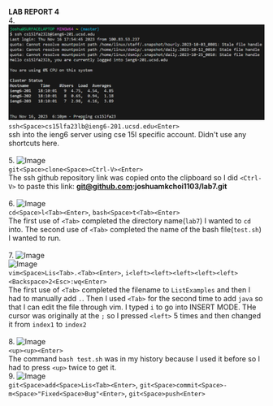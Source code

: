 **LAB REPORT 4**
<br>
4. ![Image](picture1.png)<br>
```ssh<Space>cs15lfa23lb@ieng6-201.ucsd.edu<Enter>```<br>
ssh into the ieng6 server using cse 15l specific account. Didn't use any shortcuts here.<br>
<br>
5. ![Image](picture2.png)<br>
```git<Space>clone<Space><Ctrl-V><Enter>```<br>
The ssh github repository link was copied onto the clipboard so I did ```<Ctrl-V>``` to paste this link: **git@github.com:joshuamkchoi1103/lab7.git**<br>
<br>
6. ![Image](picture3.png)<br>
```cd<Space>l<Tab><Enter>```, ```bash<Space>t<Tab><Enter>```<br>
The first use of ```<Tab>``` completed the directory name(```lab7```) I wanted to ```cd``` into. The second use of ```<Tab>``` completed the name of the bash file(```test.sh```) I wanted to run.<br>
<br>
7. ![Image](picture4.png)<br>
![Image](picture5.png)<br>
```vim<Space>Lis<Tab>.<Tab><Enter>```, ```i<left><left><left><left><left><Backspace>2<Esc>:wq<Enter>```<br>
The first use of ```<Tab>``` completed the filename to ```ListExamples``` and then I had to manually add ```.```. Then I used ```<Tab>``` for the second time to add ```java``` so that I can edit the file through vim. I typed ```i``` to go into INSERT MODE. THe cursor was originally at the ```;``` so I pressed ```<left>``` 5 times and then changed it from ```index1``` to ```index2```<br>
<br>
8. ![Image](picture6.png)<br>
```<up><up><Enter>```<br>
The command ```bash test.sh``` was in my history because I used it before so I had to press ```<up>``` twice to get it.
<br>
9. ![Image](picture7.png)<br>
```git<Space>add<Space>Lis<Tab><Enter>```, ```git<Space>commit<Space>-m<Space>"Fixed<Space>Bug"<Enter>```, ```git<Space>push<Enter>```<br>
